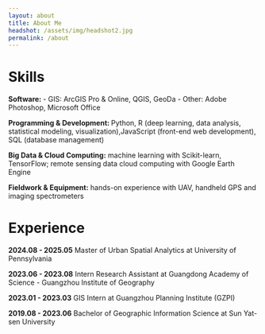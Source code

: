 ```yaml
---
layout: about
title: About Me
headshot: /assets/img/headshot2.jpg
permalink: /about
---
```


<!--This is a personal portfolio theme that I built from the ground up, using the [DevTips Starter Kit](http://devtipsstarterkit.com/) as a foundation for starting, and following closely the amazing tutorial by [Travis Neilson over at DevTips](https://www.youtube.com/watch?v=T6jKLsxbFg4&list=PL0CB3OvPhDA_STygmp3sDenx3UpdOMk7P). You can [check out the demo](lenpaul.github.io/portfolio-jekyll-theme/), and [fork the repository](https://github.com/LeNPaul/portfolio-jekyll-theme/fork), to get started.-->
# Skills

<strong>Software: </strong>
    - GIS: ArcGIS Pro & Online, QGIS, GeoDa
    - Other: Adobe Photoshop, Microsoft Office

<strong>Programming & Development: </strong>Python, R (deep learning, data analysis, statistical modeling, visualization),JavaScript (front-end web development), SQL (database management)

<strong>Big Data & Cloud Computing:</strong> machine learning with Scikit-learn, TensorFlow; remote sensing data cloud computing with Google Earth Engine

<strong>Fieldwork & Equipment:</strong> hands-on experience with UAV, handheld GPS and imaging spectrometers

# Experience

<strong>2024.08 - 2025.05</strong>  Master of Urban Spatial Analytics at University of Pennsylvania

<strong>2023.06 - 2023.08</strong> Intern Research Assistant at Guangdong Academy of Science - Guangzhou Institute of Geography

<strong>2023.01 - 2023.03</strong> GIS Intern at Guangzhou Planning Institute (GZPI)

<strong>2019.08 - 2023.06</strong>  Bachelor of Geographic Information Science at Sun Yat-sen University

